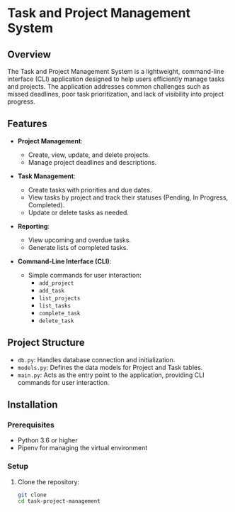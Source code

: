 # Task and Project Management System

## Overview
The Task and Project Management System is a lightweight, command-line interface (CLI) application designed to help users efficiently manage tasks and projects. The application addresses common challenges such as missed deadlines, poor task prioritization, and lack of visibility into project progress.

## Features
- **Project Management**:
  - Create, view, update, and delete projects.
  - Manage project deadlines and descriptions.

- **Task Management**:
  - Create tasks with priorities and due dates.
  - View tasks by project and track their statuses (Pending, In Progress, Completed).
  - Update or delete tasks as needed.

- **Reporting**:
  - View upcoming and overdue tasks.
  - Generate lists of completed tasks.

- **Command-Line Interface (CLI)**:
  - Simple commands for user interaction:
    - `add_project`
    - `add_task`
    - `list_projects`
    - `list_tasks`
    - `complete_task`
    - `delete_task`

## Project Structure
- `db.py`: Handles database connection and initialization.
- `models.py`: Defines the data models for Project and Task tables.
- `main.py`: Acts as the entry point to the application, providing CLI commands for user interaction.

## Installation

### Prerequisites
- Python 3.6 or higher
- Pipenv for managing the virtual environment

### Setup
1. Clone the repository:
   ```bash
   git clone 
   cd task-project-management
